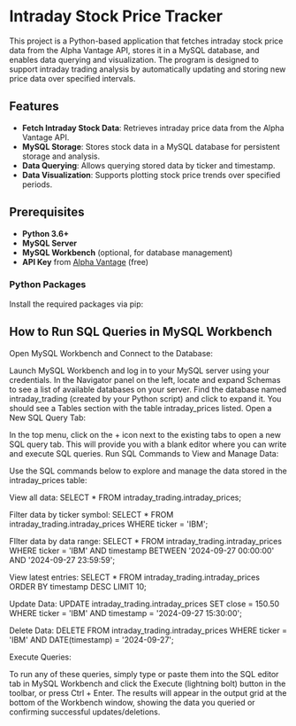 # Intraday Stock Price Tracker

This project is a Python-based application that fetches intraday stock price data from the Alpha Vantage API, stores it in a MySQL database, and enables data querying and visualization. The program is designed to support intraday trading analysis by automatically updating and storing new price data over specified intervals.

## Features

- **Fetch Intraday Stock Data**: Retrieves intraday price data from the Alpha Vantage API.
- **MySQL Storage**: Stores stock data in a MySQL database for persistent storage and analysis.
- **Data Querying**: Allows querying stored data by ticker and timestamp.
- **Data Visualization**: Supports plotting stock price trends over specified periods.

## Prerequisites

- **Python 3.6+**
- **MySQL Server**
- **MySQL Workbench** (optional, for database management)
- **API Key** from [Alpha Vantage](https://www.alphavantage.co/support/#api-key) (free)

### Python Packages

Install the required packages via pip:

## How to Run SQL Queries in MySQL Workbench


Open MySQL Workbench and Connect to the Database:

Launch MySQL Workbench and log in to your MySQL server using your credentials.
In the Navigator panel on the left, locate and expand Schemas to see a list of available databases on your server.
Find the database named intraday_trading (created by your Python script) and click to expand it. You should see a Tables section with the table intraday_prices listed.
Open a New SQL Query Tab:

In the top menu, click on the + icon next to the existing tabs to open a new SQL query tab. This will provide you with a blank editor where you can write and execute SQL queries.
Run SQL Commands to View and Manage Data:

Use the SQL commands below to explore and manage the data stored in the intraday_prices table:

View all data: 
SELECT * FROM intraday_trading.intraday_prices;

Filter data by ticker symbol: 
SELECT * FROM intraday_trading.intraday_prices WHERE ticker = 'IBM';

FIlter data by data range: 
SELECT * FROM intraday_trading.intraday_prices
WHERE ticker = 'IBM' 
AND timestamp BETWEEN '2024-09-27 00:00:00' AND '2024-09-27 23:59:59';

View latest entries:
SELECT * FROM intraday_trading.intraday_prices 
ORDER BY timestamp DESC 
LIMIT 10;

Update Data:
UPDATE intraday_trading.intraday_prices
SET close = 150.50
WHERE ticker = 'IBM' AND timestamp = '2024-09-27 15:30:00';

Delete Data:
DELETE FROM intraday_trading.intraday_prices
WHERE ticker = 'IBM' AND DATE(timestamp) = '2024-09-27';

Execute Queries:

To run any of these queries, simply type or paste them into the SQL editor tab in MySQL Workbench and click the Execute (lightning bolt) button in the toolbar, or press Ctrl + Enter.
The results will appear in the output grid at the bottom of the Workbench window, showing the data you queried or confirming successful updates/deletions.


